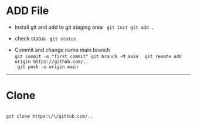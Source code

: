 # ADD File

- Install git and add to git staging area
  <code language="javascript">
  git init
  git add .
  </code>

- check status
  <code language="javascript">
  git status
  </code>

- Commit and change name main branch
  <code language="javascript">
  git commit -m "first commit"
  git branch -M main
  </code>
  <code language="javascript">
  git remote add origin https:\/\/github.com/..
  </code>
  <code language="javascript">
  git push -u origin main
  </code>

---

# Clone

<code language="javascript">
git clone https:\/\/github.com/..
</code>
